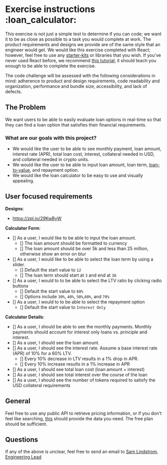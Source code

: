 # Exercise instructions :loan_calculator:

This exercise is not just a simple test to determine if you can code; we want it to be as close as possible to a task you would complete at work. The product requirements and designs we provide are of the same style that an engineer would get. We would like this exercise completed with React; however, feel free to use any [starter-kits](https://github.com/facebook/create-react-app) or libraries that you wish. If you've never used React before, we recommend [this tutorial](https://reactjs.org/tutorial/tutorial.html); it should teach you enough to be able to complete the exercise.

The code challenge will be assessed with the following considerations in mind: adherence to product and design requirements, code readability and organization, performance and bundle size, accessibility, and lack of defects.

## The Problem

We want users to be able to easily evaluate loan options in real-time so that they can find a loan option that satisfies their financial requirements.

### What are our goals with this project?

- We would like the user to be able to see monthly payment, loan amount, interest rate (APR), total loan cost, interest, collateral needed in USD, and collateral needed in crypto units.
- We would like the user to be able to input loan amount, loan term, [loan-to-value](https://www.investopedia.com/terms/l/loantovalue.asp), and repayment option.
- We would like the loan calculator to be easy to use and visually appealing.

## User focused requirements

**Designs**:

- https://zpl.io/29KwByW

**Calculator Form**:

- [] As a user, I would like to be able to input the loan amount.
  - [] The loan amount should be formatted to currency
  - [] The loan amount should be over 5k and less than 25 million, otherwise show an error on blur
- [] As a user, I would like to be able to select the loan term by using a slider.
  - [] Default the start value to `12`
  - [] The loan term should start at `3` and end at `36`
- [] As a user, I would to to be able to select the LTV ratio by clicking radio buttons
  - [] Default the start value to `60%`
  - [] Options include `30%`, `40%`, `50%`,`60%`, and `70%`
- [] As a user, I would to to be able to select the repayment option
  - [] Default the start value to `Interest Only`

**Calculator Details**:

- [] As a user, I should be able to see the monthly payments. Monthly payments should account for interest only loans vs. principle and interest.
- [] As a user, I should see the loan amount.
- [] As a user, I should see the interest rate. Assume a base interest rate (APR) of 10% for a 60% LTV.
  - [] Every 10% decrease in LTV results in a 1% drop in APR.
  - [] Every 10% increase results in a 1% increase in APR
- [] As a user, I should see total loan cost (loan amount + interest)
- [] As a user, I should see total interest over the course of the loan
- [] As a user, I should see the number of tokens required to satisfy the USD collateral requirements

## General

Feel free to use any public API to retrieve pricing information, or if you don't feel like searching, [this](https://min-api.cryptocompare.com/pricing) should provide the data you need. The free plan should be sufficient.

## Questions

If any of the above is unclear, feel free to send an email to [Sam Lindstrom, Engineering Lead](mailto:sam.lindstrom@saltlending.com)
